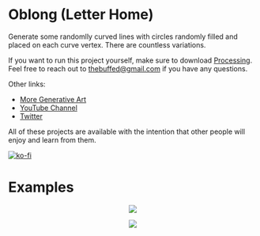 # Oblong (Letter Home)

Generate some randomlly curved lines with circles randomly filled and placed on each curve vertex. There are countless variations.

If you want to run this project yourself, make sure to download [Processing](processing.org). Feel free to reach out to thebuffed@gmail.com if you have any questions.

Other links:
- [More Generative Art](https://github.com/erdavids/Generative-Art)
- [YouTube Channel](https://www.youtube.com/channel/UCUrmX3SvpPerq-KAfGBrgGQ)
- [Twitter](https://twitter.com/TheBuffED)

All of these projects are available with the intention that other people will enjoy and learn from them. 

[![ko-fi](https://www.ko-fi.com/img/githubbutton_sm.svg)](https://ko-fi.com/A0A6YGXL)

# Examples

<p align="center"><img src="https://github.com/erdavids/Oblong/blob/master/Examples/Oblong-25-520.png"></p>

<p align="center"><img src="https://github.com/erdavids/Oblong/blob/master/Examples/Website/Oblong-100-143.png"></p>

